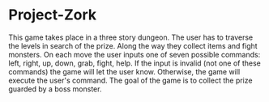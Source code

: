 # Project-Zork
This game takes place in a three story dungeon. The user has to traverse the levels in search of the prize. Along the way they collect items and fight monsters. On each move the user inputs one of seven possible commands: ​left​, ​right​, ​up​, ​down​, ​grab​, ​fight​, ​help​. If the input is invalid (not one of these commands) the game will let the user know. Otherwise, the game will execute the user's command. The goal of the game is to collect the prize guarded by a boss monster.
